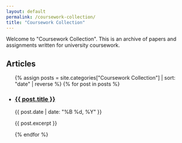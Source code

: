 ```yaml
---
layout: default
permalink: /coursework-collection/
title: "Coursework Collection"
---
```


Welcome to "Coursework Collection". This is an archive of papers and assignments written for university coursework.

<h2>Articles</h2>

<ul class="post-list">
  {% assign posts = site.categories["Coursework Collection"] | sort: "date" | reverse %}
  {% for post in posts %}
    <li class="post-item">
      <h3><a href="{{ post.url | relative_url }}">{{ post.title }}</a></h3>
      <p class="post-meta">{{ post.date | date: "%B %d, %Y" }}</p>
      <p class="post-excerpt">{{ post.excerpt }}</p>
    </li>
  {% endfor %}
</ul>
